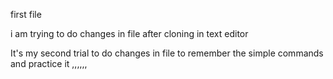 first file

i am trying to do changes in file after cloning in text editor

It's my second trial to do changes in file to remember the simple commands and practice it
,,,,,,
